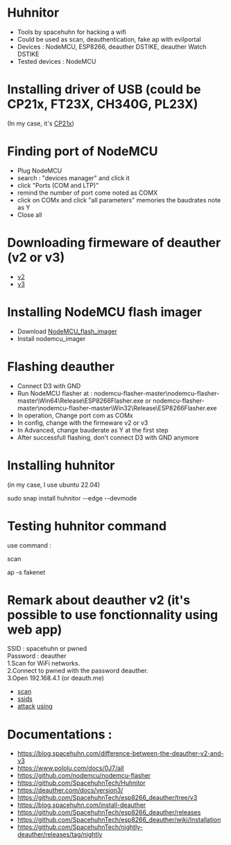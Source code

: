 # Huhnitor
* Tools by spacehuhn for hacking a wifi
* Could be used as scan, deauthentication, fake ap with evilportal
* Devices : NodeMCU, ESP8266, deauther DSTIKE, deauther Watch DSTIKE
* Tested devices : NodeMCU
# Installing driver of USB (could be CP21x, FT23X, CH340G, PL23X)
(In my case, it's [CP21x](https://drive.google.com/file/d/18dX5ws61_A4EaHKuIYNDSMMeMPuJHZG5/view?usp=drive_link))

# Finding port of NodeMCU
* Plug NodeMCU
* search : "devices manager" and click it
* click "Ports (COM and LTP)"
* remind the number of port come noted as COMX
* click on COMx and click "all parameters" memories the baudrates note as Y 
* Close all

# Downloading firmeware of deauther (v2 or v3)
* [v2](https://drive.google.com/file/d/1SDlyzD_QpOFj55N8Bah1HXs3y6TlexMn/view?usp=drive_link)
* [v3](https://drive.google.com/file/d/1WL7oKunPQWnsbr8DNvbqR_WbKbHOmUb9/view?usp=drive_link)
  
# Installing  NodeMCU flash imager
* Download [NodeMCU_flash_imager](https://drive.google.com/file/d/1M3NqRjzG0mOo1vpVfecNPRZFp75qAmy6/view?usp=drive_link)
* Install nodemcu_imager 

# Flashing deauther 
* Connect D3 with GND
* Run NodeMCU flasher at  :
  nodemcu-flasher-master\nodemcu-flasher-master\Win64\Release\ESP8266Flasher.exe
  or
  nodemcu-flasher-master\nodemcu-flasher-master\Win32\Release\ESP8266Flasher.exe
* In operation, Change port com as COMx
* In config, change with the firmeware v2 or v3
* In Advanced, change bauderate as Y at the first step
* After successfull flashing, don't connect D3 with GND anymore
  
# Installing huhnitor
(in my case, I use ubuntu 22.04)  

sudo snap install huhnitor --edge --devmode  

# Testing huhnitor command
use command :  

scan  

ap -s fakenet  

# Remark about deauther v2 (it's possible to use fonctionnality using web app)
SSID : spacehuhn or pwned  
Password : deauther  
1.Scan for WiFi networks.  
2.Connect to pwned with the password deauther.  
3.Open 192.168.4.1 (or deauth.me)  
* [scan](http://deauth.me/scan.html)
* [ssids](http://deauth.me/ssids.html)
* [attack](http://deauth.me/attack.html)
[using](https://github.com/SpacehuhnTech/esp8266_deauther/wiki/Web)  

# Documentations : 
* https://blog.spacehuhn.com/difference-between-the-deauther-v2-and-v3
* https://www.pololu.com/docs/0J7/all
* https://github.com/nodemcu/nodemcu-flasher
* https://github.com/SpacehuhnTech/Huhnitor
* https://deauther.com/docs/version3/
* https://github.com/SpacehuhnTech/esp8266_deauther/tree/v3
* https://blog.spacehuhn.com/install-deauther
* https://github.com/SpacehuhnTech/esp8266_deauther/releases
* https://github.com/SpacehuhnTech/esp8266_deauther/wiki/Installation
* https://github.com/SpacehuhnTech/nightly-deauther/releases/tag/nightly

